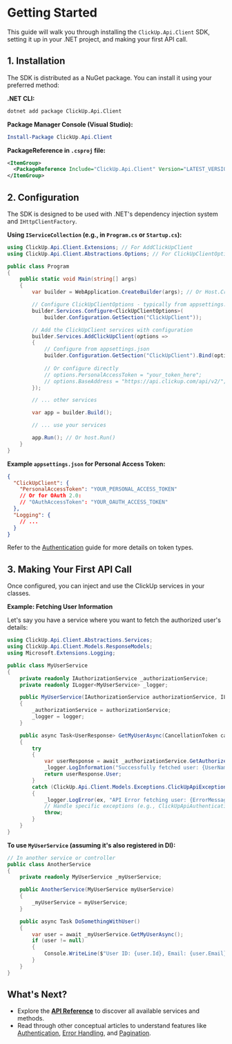 # Getting Started

This guide will walk you through installing the `ClickUp.Api.Client` SDK, setting it up in your .NET project, and making your first API call.

## 1. Installation

The SDK is distributed as a NuGet package. You can install it using your preferred method:

**.NET CLI:**
```bash
dotnet add package ClickUp.Api.Client
```

**Package Manager Console (Visual Studio):**
```powershell
Install-Package ClickUp.Api.Client
```

**PackageReference in `.csproj` file:**
```xml
<ItemGroup>
  <PackageReference Include="ClickUp.Api.Client" Version="LATEST_VERSION" /> <!-- Replace LATEST_VERSION with the actual version -->
</ItemGroup>
```

## 2. Configuration

The SDK is designed to be used with .NET's dependency injection system and `IHttpClientFactory`.

**Using `IServiceCollection` (e.g., in `Program.cs` or `Startup.cs`):**

```csharp
using ClickUp.Api.Client.Extensions; // For AddClickUpClient
using ClickUp.Api.Client.Abstractions.Options; // For ClickUpClientOptions

public class Program
{
    public static void Main(string[] args)
    {
        var builder = WebApplication.CreateBuilder(args); // Or Host.CreateDefaultBuilder for console/worker apps

        // Configure ClickUpClientOptions - typically from appsettings.json
        builder.Services.Configure<ClickUpClientOptions>(
            builder.Configuration.GetSection("ClickUpClient"));

        // Add the ClickUpClient services with configuration
        builder.Services.AddClickUpClient(options =>
        {
            // Configure from appsettings.json
            builder.Configuration.GetSection("ClickUpClient").Bind(options);
            
            // Or configure directly
            // options.PersonalAccessToken = "your_token_here";
            // options.BaseAddress = "https://api.clickup.com/api/v2/"; // Optional, this is the default
        });

        // ... other services

        var app = builder.Build();

        // ... use your services

        app.Run(); // Or host.Run()
    }
}
```

**Example `appsettings.json` for Personal Access Token:**
```json
{
  "ClickUpClient": {
    "PersonalAccessToken": "YOUR_PERSONAL_ACCESS_TOKEN"
    // Or for OAuth 2.0:
    // "OAuthAccessToken": "YOUR_OAUTH_ACCESS_TOKEN"
  },
  "Logging": {
    // ...
  }
}
```
Refer to the [Authentication](authentication.md) guide for more details on token types.

## 3. Making Your First API Call

Once configured, you can inject and use the ClickUp services in your classes.

**Example: Fetching User Information**

Let's say you have a service where you want to fetch the authorized user's details:

```csharp
using ClickUp.Api.Client.Abstractions.Services;
using ClickUp.Api.Client.Models.ResponseModels;
using Microsoft.Extensions.Logging;

public class MyUserService
{
    private readonly IAuthorizationService _authorizationService;
    private readonly ILogger<MyUserService> _logger;

    public MyUserService(IAuthorizationService authorizationService, ILogger<MyUserService> logger)
    {
        _authorizationService = authorizationService;
        _logger = logger;
    }

    public async Task<UserResponse> GetMyUserAsync(CancellationToken cancellationToken = default)
    {
        try
        {
            var userResponse = await _authorizationService.GetAuthorizedUserAsync(cancellationToken);
            _logger.LogInformation("Successfully fetched user: {UserName}", userResponse.User.Username);
            return userResponse.User;
        }
        catch (ClickUp.Api.Client.Models.Exceptions.ClickUpApiException ex)
        {
            _logger.LogError(ex, "API Error fetching user: {ErrorMessage}", ex.Message);
            // Handle specific exceptions (e.g., ClickUpApiAuthenticationException) as needed
            throw;
        }
    }
}
```

**To use `MyUserService` (assuming it's also registered in DI):**

```csharp
// In another service or controller
public class AnotherService
{
    private readonly MyUserService _myUserService;

    public AnotherService(MyUserService myUserService)
    {
        _myUserService = myUserService;
    }

    public async Task DoSomethingWithUser()
    {
        var user = await _myUserService.GetMyUserAsync();
        if (user != null)
        {
            Console.WriteLine($"User ID: {user.Id}, Email: {user.Email}");
        }
    }
}
```

## What's Next?

-   Explore the **[API Reference](../api/index.md)** to discover all available services and methods.
-   Read through other conceptual articles to understand features like [Authentication](authentication.md), [Error Handling](error-handling.md), and [Pagination](pagination.md).
